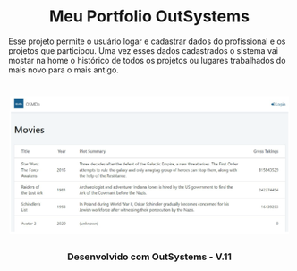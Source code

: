 <h1 align="center">
  Meu Portfolio OutSystems
</h1>

Esse projeto permite o usuário logar e cadastrar dados do profissional e os projetos que participou. Uma vez esses dados cadastrados o sistema vai mostar na home o histórico de todos os projetos ou lugares trabalhados do mais novo para o mais antigo.

<h1 align="center">
    <img alt="OSMDB - Catálogo de Filmes" width="500" src="https://github.com/wallacemancciny/OSMDB/blob/master/Prints/capa.png" />
</h1>

<h3 align="center">
  Desenvolvido com OutSystems - V.11
</h3>
